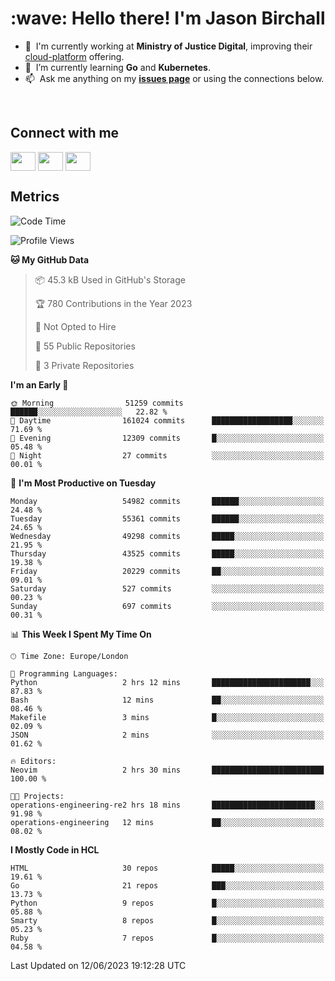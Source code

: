 <h1 align="left" id="jason-title">:wave: Hello there! I'm Jason Birchall</h1>

- :office: &nbsp;I'm currently working at **Ministry of Justice Digital**, improving their [cloud-platform](https://github.com/ministryofjustice/cloud-platform) offering.
- :seedling: &nbsp;I’m currently learning **Go** and **Kubernetes**.
- :mailbox: &nbsp;Ask me anything on my **[issues page]** or using the connections below.


<br>

<h2>Connect with me</h2>
<p>
<a href="https://twitter.com/jsonBirchall" target="blank"><img align="center" src="https://cdn.jsdelivr.net/npm/simple-icons@3.0.1/icons/twitter.svg" alt="" height="30" width="40" /></a>
<a href="https://keybase.io/json0" target="blank"><img align="center" src="https://cdn.jsdelivr.net/npm/simple-icons@3.0.1/icons/keybase.svg" alt="" height="30" width="40" /></a>
<a href="https://www.reddit.com/user/kakorate" target="blank"><img align="center" src="https://cdn.jsdelivr.net/npm/simple-icons@3.0.1/icons/reddit.svg" alt="" height="30" width="40" /></a>
</p>

<h2>Metrics</h2>

<!--START_SECTION:waka-->
![Code Time](http://img.shields.io/badge/Code%20Time-1%2C074%20hrs%2039%20mins-blue)

![Profile Views](http://img.shields.io/badge/Profile%20Views-0-blue)

**🐱 My GitHub Data** 

> 📦 45.3 kB Used in GitHub's Storage 
 > 
> 🏆 780 Contributions in the Year 2023
 > 
> 🚫 Not Opted to Hire
 > 
> 📜 55 Public Repositories 
 > 
> 🔑 3 Private Repositories 
 > 
**I'm an Early 🐤** 

```text
🌞 Morning                51259 commits       ██████░░░░░░░░░░░░░░░░░░░   22.82 % 
🌆 Daytime                161024 commits      ██████████████████░░░░░░░   71.69 % 
🌃 Evening                12309 commits       █░░░░░░░░░░░░░░░░░░░░░░░░   05.48 % 
🌙 Night                  27 commits          ░░░░░░░░░░░░░░░░░░░░░░░░░   00.01 % 
```
📅 **I'm Most Productive on Tuesday** 

```text
Monday                   54982 commits       ██████░░░░░░░░░░░░░░░░░░░   24.48 % 
Tuesday                  55361 commits       ██████░░░░░░░░░░░░░░░░░░░   24.65 % 
Wednesday                49298 commits       █████░░░░░░░░░░░░░░░░░░░░   21.95 % 
Thursday                 43525 commits       █████░░░░░░░░░░░░░░░░░░░░   19.38 % 
Friday                   20229 commits       ██░░░░░░░░░░░░░░░░░░░░░░░   09.01 % 
Saturday                 527 commits         ░░░░░░░░░░░░░░░░░░░░░░░░░   00.23 % 
Sunday                   697 commits         ░░░░░░░░░░░░░░░░░░░░░░░░░   00.31 % 
```


📊 **This Week I Spent My Time On** 

```text
🕑︎ Time Zone: Europe/London

💬 Programming Languages: 
Python                   2 hrs 12 mins       ██████████████████████░░░   87.83 % 
Bash                     12 mins             ██░░░░░░░░░░░░░░░░░░░░░░░   08.46 % 
Makefile                 3 mins              █░░░░░░░░░░░░░░░░░░░░░░░░   02.09 % 
JSON                     2 mins              ░░░░░░░░░░░░░░░░░░░░░░░░░   01.62 % 

🔥 Editors: 
Neovim                   2 hrs 30 mins       █████████████████████████   100.00 % 

🐱‍💻 Projects: 
operations-engineering-re2 hrs 18 mins       ███████████████████████░░   91.98 % 
operations-engineering   12 mins             ██░░░░░░░░░░░░░░░░░░░░░░░   08.02 % 
```

**I Mostly Code in HCL** 

```text
HTML                     30 repos            █████░░░░░░░░░░░░░░░░░░░░   19.61 % 
Go                       21 repos            ███░░░░░░░░░░░░░░░░░░░░░░   13.73 % 
Python                   9 repos             █░░░░░░░░░░░░░░░░░░░░░░░░   05.88 % 
Smarty                   8 repos             █░░░░░░░░░░░░░░░░░░░░░░░░   05.23 % 
Ruby                     7 repos             █░░░░░░░░░░░░░░░░░░░░░░░░   04.58 % 
```




 Last Updated on 12/06/2023 19:12:28 UTC
<!--END_SECTION:waka-->

<!-- links -->

[issues page]: https://github.com/jasonBirchall/jasonBirchall/issues "jasonBirchall/issues"
